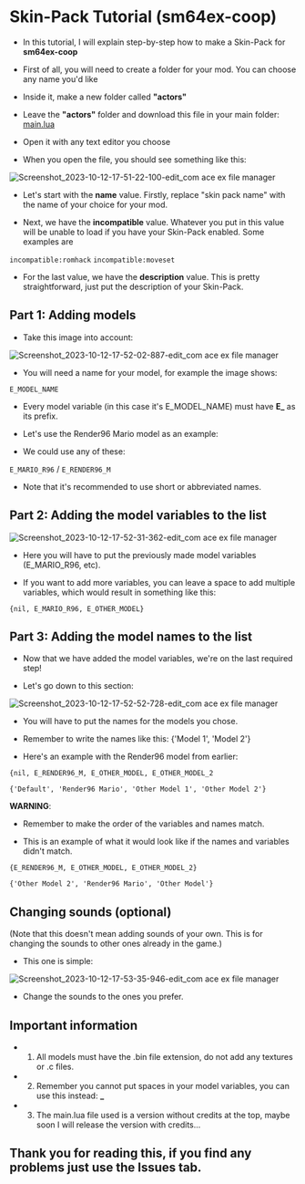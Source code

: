 # Skin-Pack Tutorial (sm64ex-coop)

- In this tutorial, I will explain step-by-step how to make a Skin-Pack for **sm64ex-coop**

- First of all, you will need to create a folder for your mod. You can choose any name you'd like

- Inside it, make a new folder called **"actors"**

- Leave the **"actors"** folder and download this file in your main folder: [main.lua](https://www.mediafire.com/file/bojweq4qgdoun9w/main.lua/file)

- Open it with any text editor you choose

- When you open the file, you should see something like this:

![Screenshot_2023-10-12-17-51-22-100-edit_com ace ex file manager](https://github.com/Mrmaxidepapel/Skin-pack-Tutorial/assets/143361819/27abe328-51a6-4102-9a7e-6bd68894059f)

- Let's start with the **name** value. Firstly, replace "skin pack name" with the name of your choice for your mod.

- Next, we have the **incompatible** value. Whatever you put in this value will be unable to load if you have your Skin-Pack enabled. Some examples are

```incompatible:romhack``` ```incompatible:moveset```

- For the last value, we have the **description** value. This is pretty straightforward, just put the description of your Skin-Pack.

## Part 1: Adding models

- Take this image into account:

![Screenshot_2023-10-12-17-52-02-887-edit_com ace ex file manager](https://github.com/Mrmaxidepapel/Skin-pack-Tutorial/assets/143361819/2ce23ce0-13db-45fb-8534-99b3499d3d05)


- You will need a name for your model, for example the image shows:

```E_MODEL_NAME```

- Every model variable (in this case it's E_MODEL_NAME) must have **E_** as its prefix.

- Let's use the Render96 Mario model as an example:

- We could use any of these:

```E_MARIO_R96``` / ```E_RENDER96_M```

- Note that it's recommended to use short or abbreviated names.

## Part 2: Adding the model variables to the list

![Screenshot_2023-10-12-17-52-31-362-edit_com ace ex file manager](https://github.com/Mrmaxidepapel/Skin-pack-Tutorial/assets/143361819/cdb758a3-1e65-4ccb-a1a3-2cbe554dca09)

- Here you will have to put the previously made model variables (E_MARIO_R96, etc).



- If you want to add more variables, you can leave a space to add multiple variables, which would result in something like this:



```{nil, E_MARIO_R96, E_OTHER_MODEL}```



## Part 3: Adding the model names to the list



- Now that we have added the model variables, we're on the last required step!



- Let's go down to this section:

![Screenshot_2023-10-12-17-52-52-728-edit_com ace ex file manager](https://github.com/Mrmaxidepapel/Skin-pack-Tutorial/assets/143361819/40103162-74c8-4120-93c4-3ad55fb8b5a7)

- You will have to put the names for the models you chose.

- Remember to write the names like this: {'Model 1', 'Model 2'}

- Here's an example with the Render96 model from earlier:

```{nil, E_RENDER96_M, E_OTHER_MODEL, E_OTHER_MODEL_2```

```{'Default', 'Render96 Mario', 'Other Model 1', 'Other Model 2'}```

**WARNING**:

- Remember to make the order of the variables and names match.

- This is an example of what it would look like if the names and variables didn't match.

```{E_RENDER96_M, E_OTHER_MODEL, E_OTHER_MODEL_2}```

```{'Other Model 2', 'Render96 Mario', 'Other Model'}```

## Changing sounds (optional)

(Note that this doesn't mean adding sounds of your own. This is for changing the sounds to other ones already in the game.)

- This one is simple:

![Screenshot_2023-10-12-17-53-35-946-edit_com ace ex file manager](https://github.com/Mrmaxidepapel/Skin-pack-Tutorial/assets/143361819/b81c6a4c-2a89-41f8-803e-24b8e558138e)

- Change the sounds to the ones you prefer.

## Important information

- 1) All models must have the .bin file extension, do not add any textures or .c files.

- 2) Remember you cannot put spaces in your model variables, you can use this instead: **_**

- 3) The main.lua file used is a version without credits at the top, maybe soon I will release the version with credits...

## Thank you for reading this, if you find any problems just use the Issues tab.
